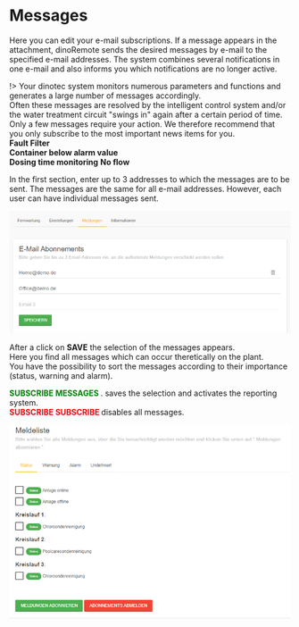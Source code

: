 # Messages

Here you can edit your e-mail subscriptions.
If a message appears in the attachment, dinoRemote sends the desired messages by e-mail to the specified e-mail addresses. The system combines several notifications in one e-mail and also informs you which notifications are no longer active.
  
!> Your dinotec system monitors numerous parameters and functions and generates a large number of messages accordingly.  
Often these messages are resolved by the intelligent control system and/or the water treatment circuit "swings in" again after a certain period of time.  
Only a few messages require your action. We therefore recommend that you only subscribe to the most important news items for you.  
**Fault Filter**  
**Container below alarm value**  
**Dosing time monitoring**
**No flow** 



In the first section, enter up to 3 addresses to which the messages are to be sent.
The messages are the same for all e-mail addresses. However, each user can have individual messages sent.

![image alt text](../assets/mail.png)

After a click on **SAVE** the selection of the messages appears.  
Here you find all messages which can occur theretically on the plant.    
You have the possibility to sort the messages according to their importance (status, warning and alarm).  
  
**<span style="color:green">SUBSCRIBE MESSAGES </span>**. saves the selection and activates the reporting system.  
**<span style="color:red">SUBSCRIBE SUBSCRIBE </span>** disables all messages.

 ![image alt text](../assets/message.png)
